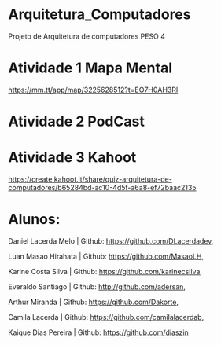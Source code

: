 # Arquitetura_Computadores

Projeto de Arquitetura de computadores PESO 4

# Atividade 1 Mapa Mental

https://mm.tt/app/map/3225628512?t=EO7H0AH3Rl

# Atividade 2 PodCast

# Atividade 3 Kahoot

https://create.kahoot.it/share/quiz-arquitetura-de-computadores/b65284bd-ac10-4d5f-a6a8-ef72baac2135

# Alunos:

Daniel Lacerda Melo | Github: https://github.com/DLacerdadev,

Luan Masao Hirahata | Github: https://github.com/MasaoLH,

Karine Costa Silva | Github: https://github.com/karinecsilva,

Everaldo Santiago | Github: http://github.com/adersan,

Arthur Miranda | Github: https://github.com/Dakorte,

Camila Lacerda | Github: https://github.com/camilalacerdab,

Kaique Dias Pereira | Github: https://github.com/diaszin
